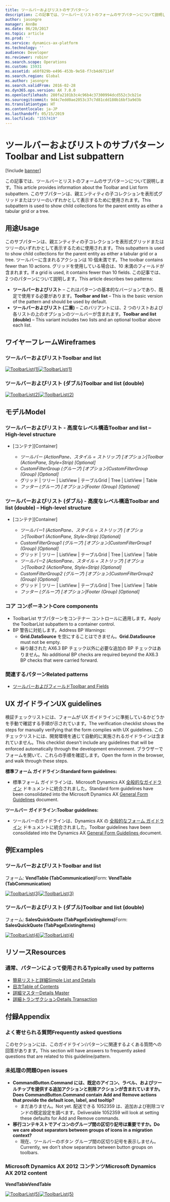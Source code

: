 ```yaml
---
title: ツールバーおよびリストのサブパターン
description: この記事では、ツールバーとリストのフォームのサブパターンについて説明します。 このサブパターンは、親エンティティの子コレクションを表形式グリッドまたはツリーのいずれかとして表示するために使用されます。
author: jasongre
manager: AnnBe
ms.date: 06/20/2017
ms.topic: article
ms.prod: ''
ms.service: dynamics-ax-platform
ms.technology: ''
audience: Developer
ms.reviewer: robinr
ms.search.scope: Operations
ms.custom: 15931
ms.assetid: a60f829b-e496-453b-9e58-f7cb4d67114f
ms.search.region: Global
ms.author: jasongre
ms.search.validFrom: 2016-02-28
ms.dyn365.ops.version: AX 7.0.0
ms.openlocfilehash: 280fa2101b3c4c96b4c37300994dcd552c3cb21e
ms.sourcegitcommit: 9d4c7edd0ae2053c37c7d81cdd180b16bf3a9d3b
ms.translationtype: HT
ms.contentlocale: ja-JP
ms.lasthandoff: 05/15/2019
ms.locfileid: "1557419"
---
```

# <a name="toolbar-and-list-subpattern"></a><span data-ttu-id="b58bb-104">ツールバーおよびリストのサブパターン</span><span class="sxs-lookup"><span data-stu-id="b58bb-104">Toolbar and List subpattern</span></span>

[!include [banner](../includes/banner.md)]

<span data-ttu-id="b58bb-105">この記事では、ツールバーとリストのフォームのサブパターンについて説明します。</span><span class="sxs-lookup"><span data-stu-id="b58bb-105">This article provides information about the Toolbar and List form subpattern.</span></span> <span data-ttu-id="b58bb-106">このサブパターンは、親エンティティの子コレクションを表形式グリッドまたはツリーのいずれかとして表示するために使用されます。</span><span class="sxs-lookup"><span data-stu-id="b58bb-106">This subpattern is used to show child collections for the parent entity as either a tabular grid or a tree.</span></span> 

<a name="usage"></a><span data-ttu-id="b58bb-107">用途</span><span class="sxs-lookup"><span data-stu-id="b58bb-107">Usage</span></span>
-----

<span data-ttu-id="b58bb-108">このサブパターンは、親エンティティの子コレクションを表形式グリッドまたはツリーのいずれかとして表示するために使用されます。</span><span class="sxs-lookup"><span data-stu-id="b58bb-108">This subpattern is used to show child collections for the parent entity as either a tabular grid or a tree.</span></span> <span data-ttu-id="b58bb-109">ツールバーに含まれるアクションは 10 個未満です。</span><span class="sxs-lookup"><span data-stu-id="b58bb-109">The toolbar contains fewer than 10 actions.</span></span> <span data-ttu-id="b58bb-110">グリッドを使用している場合は、10 未満のフィールドが含まれます。</span><span class="sxs-lookup"><span data-stu-id="b58bb-110">If a grid is used, it contains fewer than 10 fields.</span></span> <span data-ttu-id="b58bb-111">この記事では、2 つのパターンについて説明します。</span><span class="sxs-lookup"><span data-stu-id="b58bb-111">This article describes two patterns:</span></span>

-   <span data-ttu-id="b58bb-112">**ツールバーおよびリスト** – これはパターンの基本的なバージョンであり、既定で使用する必要があります。</span><span class="sxs-lookup"><span data-stu-id="b58bb-112">**Toolbar and list** – This is the basic version of the pattern and should be used by default.</span></span>
-   <span data-ttu-id="b58bb-113">**ツールバーおよびリスト (二重)** – このバリアントには、2 つのリストおよび各リストの上のオプションのツールバーが含まれます。</span><span class="sxs-lookup"><span data-stu-id="b58bb-113">**Toolbar and list (double)** – This variant includes two lists and an optional toolbar above each list.</span></span>

## <a name="wireframes"></a><span data-ttu-id="b58bb-114">ワイヤーフレーム</span><span class="sxs-lookup"><span data-stu-id="b58bb-114">Wireframes</span></span>
### <a name="toolbar-and-list"></a><span data-ttu-id="b58bb-115">ツールバーおよびリスト</span><span class="sxs-lookup"><span data-stu-id="b58bb-115">Toolbar and list</span></span>

<span data-ttu-id="b58bb-116">[![ToolbarList(1)](./media/toolbarlist1.png)](./media/toolbarlist1.png)</span><span class="sxs-lookup"><span data-stu-id="b58bb-116">[![ToolbarList(1)](./media/toolbarlist1.png)](./media/toolbarlist1.png)</span></span>

### <a name="toolbar-and-list-double"></a><span data-ttu-id="b58bb-117">ツールバーおよびリスト (ダブル)</span><span class="sxs-lookup"><span data-stu-id="b58bb-117">Toolbar and list (double)</span></span>

<span data-ttu-id="b58bb-118">[![ToolbarList(2)](./media/toolbarlist2.png)](./media/toolbarlist2.png)</span><span class="sxs-lookup"><span data-stu-id="b58bb-118">[![ToolbarList(2)](./media/toolbarlist2.png)](./media/toolbarlist2.png)</span></span>

## <a name="model"></a><span data-ttu-id="b58bb-119">モデル</span><span class="sxs-lookup"><span data-stu-id="b58bb-119">Model</span></span>
### <a name="toolbar-and-list--high-level-structure"></a><span data-ttu-id="b58bb-120">ツールバーおよびリスト - 高度なレベル構造</span><span class="sxs-lookup"><span data-stu-id="b58bb-120">Toolbar and list – High-level structure</span></span>

- <span data-ttu-id="b58bb-121">\[コンテナ\]</span><span class="sxs-lookup"><span data-stu-id="b58bb-121">\[Container\]</span></span>

    - <span data-ttu-id="b58bb-122">*ツールバー (ActionPane、スタイル = ストリップ) \[オプション\]*</span><span class="sxs-lookup"><span data-stu-id="b58bb-122">*Toolbar (ActionPane, Style=Strip) \[Optional\]*</span></span>
    - <span data-ttu-id="b58bb-123">*CustomFilterGroup (グループ) \[オプション\]*</span><span class="sxs-lookup"><span data-stu-id="b58bb-123">*CustomFilterGroup (Group) \[Optional\]*</span></span>
    - <span data-ttu-id="b58bb-124">グリッド | ツリー | ListView | テーブル</span><span class="sxs-lookup"><span data-stu-id="b58bb-124">Grid | Tree | ListView | Table</span></span>
    - <span data-ttu-id="b58bb-125">*フッター (グループ) \[オプション\]*</span><span class="sxs-lookup"><span data-stu-id="b58bb-125">*Footer (Group) \[Optional\]*</span></span>

### <a name="toolbar-and-list-double--high-level-structure"></a><span data-ttu-id="b58bb-126">ツールバーおよびリスト (ダブル) - 高度なレベル構造</span><span class="sxs-lookup"><span data-stu-id="b58bb-126">Toolbar and list (double) – High-level structure</span></span>

- <span data-ttu-id="b58bb-127">\[コンテナ\]</span><span class="sxs-lookup"><span data-stu-id="b58bb-127">\[Container\]</span></span>

    - <span data-ttu-id="b58bb-128">*ツールバー1 (ActionPane、スタイル = ストリップ) \[オプション\]*</span><span class="sxs-lookup"><span data-stu-id="b58bb-128">*Toolbar1 (ActionPane, Style=Strip) \[Optional\]*</span></span>
    - <span data-ttu-id="b58bb-129">*CustomFilterGroup1 (グループ) \[オプション\]*</span><span class="sxs-lookup"><span data-stu-id="b58bb-129">*CustomFilterGroup1 (Group) \[Optional\]*</span></span>
    - <span data-ttu-id="b58bb-130">グリッド | ツリー | ListView | テーブル</span><span class="sxs-lookup"><span data-stu-id="b58bb-130">Grid | Tree | ListView | Table</span></span>
    - <span data-ttu-id="b58bb-131">*ツールバー2 (ActionPane、スタイル = ストリップ) \[オプション\]*</span><span class="sxs-lookup"><span data-stu-id="b58bb-131">*Toolbar2 (ActionPane, Style=Strip) \[Optional\]*</span></span>
    - <span data-ttu-id="b58bb-132">*CustomFilterGroup2 (グループ) \[オプション\]*</span><span class="sxs-lookup"><span data-stu-id="b58bb-132">*CustomFilterGroup2 (Group) \[Optional\]*</span></span>
    - <span data-ttu-id="b58bb-133">グリッド | ツリー | ListView | テーブル</span><span class="sxs-lookup"><span data-stu-id="b58bb-133">Grid | Tree | ListView | Table</span></span>
    - <span data-ttu-id="b58bb-134">*フッター (グループ) \[オプション\]*</span><span class="sxs-lookup"><span data-stu-id="b58bb-134">*Footer (Group) \[Optional\]*</span></span>

### <a name="core-components"></a><span data-ttu-id="b58bb-135">コア コンポーネント</span><span class="sxs-lookup"><span data-stu-id="b58bb-135">Core components</span></span>

-   <span data-ttu-id="b58bb-136">ToolbarList サブパターンをコンテナー コントロールに適用します。</span><span class="sxs-lookup"><span data-stu-id="b58bb-136">Apply the ToolbarList subpattern to a container control.</span></span>
-   <span data-ttu-id="b58bb-137">BP 警告に対処します。</span><span class="sxs-lookup"><span data-stu-id="b58bb-137">Address BP Warnings:</span></span>
    -   <span data-ttu-id="b58bb-138">**Grid.DataSource** を空にすることはできません。</span><span class="sxs-lookup"><span data-stu-id="b58bb-138">**Grid.DataSource** must not be empty.</span></span>
    -   <span data-ttu-id="b58bb-139">繰り越された AX6.3 BP チェック以外に必要な追加の BP チェックはありません。</span><span class="sxs-lookup"><span data-stu-id="b58bb-139">No additional BP checks are required beyond the AX6.3 BP checks that were carried forward.</span></span>

### <a name="related-patterns"></a><span data-ttu-id="b58bb-140">関連するパターン</span><span class="sxs-lookup"><span data-stu-id="b58bb-140">Related patterns</span></span>

-   [<span data-ttu-id="b58bb-141">ツールバーおよびフィールド</span><span class="sxs-lookup"><span data-stu-id="b58bb-141">Toolbar and Fields</span></span>](toolbar-fields-subpattern.md)

## <a name="ux-guidelines"></a><span data-ttu-id="b58bb-142">UX ガイドライン</span><span class="sxs-lookup"><span data-stu-id="b58bb-142">UX guidelines</span></span>
<span data-ttu-id="b58bb-143">検証チェックリストには、フォームが UX ガイドラインに準拠しているかどうかを手動で確認する手順が示されています。</span><span class="sxs-lookup"><span data-stu-id="b58bb-143">The verification checklist shows the steps for manually verifying that the form complies with UX guidelines.</span></span> <span data-ttu-id="b58bb-144">このチェックリストには、開発環境を通じて自動的に実施されるガイドラインは含まれていません。</span><span class="sxs-lookup"><span data-stu-id="b58bb-144">This checklist doesn't include any guidelines that will be enforced automatically through the development environment.</span></span> <span data-ttu-id="b58bb-145">ブラウザーでフォームを開いて、これらの手順を確認します。</span><span class="sxs-lookup"><span data-stu-id="b58bb-145">Open the form in the browser, and walk through these steps.</span></span> 

<span data-ttu-id="b58bb-146">**標準フォーム ガイドライン:**</span><span class="sxs-lookup"><span data-stu-id="b58bb-146">**Standard form guidelines:**</span></span>

-   <span data-ttu-id="b58bb-147">標準フォーム ガイドラインは、Microsoft Dynamics AX [全般的なガイドライン](general-form-guidelines.md) ドキュメントに統合されました。</span><span class="sxs-lookup"><span data-stu-id="b58bb-147">Standard form guidelines have been consolidated into the Microsoft Dynamics AX [General Form Guidelines](general-form-guidelines.md) document.</span></span>

<span data-ttu-id="b58bb-148">**ツールバー** **ガイドライン:**</span><span class="sxs-lookup"><span data-stu-id="b58bb-148">**Toolbar** **guidelines:**</span></span>

-   <span data-ttu-id="b58bb-149">ツールバーのガイドラインは、Dynamics AX の [全般的なフォーム ガイドライン](general-form-guidelines.md) ドキュメントに統合されました。</span><span class="sxs-lookup"><span data-stu-id="b58bb-149">Toolbar guidelines have been consolidated into the Dynamics AX [General Form Guidelines ](general-form-guidelines.md) document.</span></span>

## <a name="examples"></a><span data-ttu-id="b58bb-150">例</span><span class="sxs-lookup"><span data-stu-id="b58bb-150">Examples</span></span>
### <a name="toolbar-and-list"></a><span data-ttu-id="b58bb-151">ツールバーおよびリスト</span><span class="sxs-lookup"><span data-stu-id="b58bb-151">Toolbar and list</span></span>

<span data-ttu-id="b58bb-152">フォーム: **VendTable (TabCommunication)**</span><span class="sxs-lookup"><span data-stu-id="b58bb-152">Form: **VendTable (TabCommunication)**</span></span> 

<span data-ttu-id="b58bb-153">[![ToolbarList(3)](./media/toolbarlist3.png)](./media/toolbarlist3.png)</span><span class="sxs-lookup"><span data-stu-id="b58bb-153">[![ToolbarList(3)](./media/toolbarlist3.png)](./media/toolbarlist3.png)</span></span>

### <a name="toolbar-and-list-double"></a><span data-ttu-id="b58bb-154">ツールバーおよびリスト (ダブル)</span><span class="sxs-lookup"><span data-stu-id="b58bb-154">Toolbar and list (double)</span></span>

<span data-ttu-id="b58bb-155">フォーム: **SalesQuickQuote (TabPageExistingItems)**</span><span class="sxs-lookup"><span data-stu-id="b58bb-155">Form: **SalesQuickQuote (TabPageExistingItems)**</span></span> 

<span data-ttu-id="b58bb-156">[![ToolbarList(4)](./media/toolbarlist4.png)](./media/toolbarlist4.png)</span><span class="sxs-lookup"><span data-stu-id="b58bb-156">[![ToolbarList(4)](./media/toolbarlist4.png)](./media/toolbarlist4.png)</span></span>

## <a name="resources"></a><span data-ttu-id="b58bb-157">リソース</span><span class="sxs-lookup"><span data-stu-id="b58bb-157">Resources</span></span>
### <a name="typically-used-by-patterns"></a><span data-ttu-id="b58bb-158">通常、パターンによって使用される</span><span class="sxs-lookup"><span data-stu-id="b58bb-158">Typically used by patterns</span></span>

-   [<span data-ttu-id="b58bb-159">簡易リストと詳細</span><span class="sxs-lookup"><span data-stu-id="b58bb-159">Simple List and Details</span></span>](simple-list-details-form-pattern.md)
-   [<span data-ttu-id="b58bb-160">目次</span><span class="sxs-lookup"><span data-stu-id="b58bb-160">Table of Contents</span></span>](table-of-contents-form-pattern.md)
-   [<span data-ttu-id="b58bb-161">詳細マスター</span><span class="sxs-lookup"><span data-stu-id="b58bb-161">Details Master</span></span>](details-master-form-pattern.md)
-   [<span data-ttu-id="b58bb-162">詳細トランザクション</span><span class="sxs-lookup"><span data-stu-id="b58bb-162">Details Transaction</span></span>](details-transaction-form-pattern.md)

## <a name="appendix"></a><span data-ttu-id="b58bb-163">付録</span><span class="sxs-lookup"><span data-stu-id="b58bb-163">Appendix</span></span>
### <a name="frequently-asked-questions"></a><span data-ttu-id="b58bb-164">よく寄せられる質問</span><span class="sxs-lookup"><span data-stu-id="b58bb-164">Frequently asked questions</span></span>

<span data-ttu-id="b58bb-165">このセクションには、このガイドライン/パターンに関連するよくある質問への回答があります。</span><span class="sxs-lookup"><span data-stu-id="b58bb-165">This section will have answers to frequently asked questions that are related to this guideline/pattern.</span></span>

### <a name="open-issues"></a><span data-ttu-id="b58bb-166">未処理の問題</span><span class="sxs-lookup"><span data-stu-id="b58bb-166">Open issues</span></span>

-   <span data-ttu-id="b58bb-167">**CommandButton.Command には、既定のアイコン、ラベル、およびツールチップを提供する追加アクションと削除アクションが含まれていますか。**</span><span class="sxs-lookup"><span data-stu-id="b58bb-167">**Does CommandButton.Command contain Add and Remove actions that provide the default icon, label, and tooltip?**</span></span>
    -   <span data-ttu-id="b58bb-168">まだありません。</span><span class="sxs-lookup"><span data-stu-id="b58bb-168">Not yet.</span></span> <span data-ttu-id="b58bb-169">配送できる 1052359 は、追加および削除コマンドの既定設定を調べます。</span><span class="sxs-lookup"><span data-stu-id="b58bb-169">Deliverable 1052359 will look at setting these defaults for Add and Remove commands.</span></span>
-   <span data-ttu-id="b58bb-170">**移行コンテキストでアイコンのグループ間の区切り記号は重要ですか。**</span><span class="sxs-lookup"><span data-stu-id="b58bb-170">**Do we care about separators between groups of icons in a migration context?**</span></span>
    -   <span data-ttu-id="b58bb-171">現在、ツールバーのボタン グループ間の区切り記号を表示しません。</span><span class="sxs-lookup"><span data-stu-id="b58bb-171">Currently, we don't show separators between button groups on toolbars.</span></span>

### <a name="microsoft-dynamics-ax-2012-content"></a><span data-ttu-id="b58bb-172">Microsoft Dynamics AX 2012 コンテンツ</span><span class="sxs-lookup"><span data-stu-id="b58bb-172">Microsoft Dynamics AX 2012 content</span></span>

<span data-ttu-id="b58bb-173">**VendTable**</span><span class="sxs-lookup"><span data-stu-id="b58bb-173">**VendTable**</span></span> 

<span data-ttu-id="b58bb-174">[![ToolbarList(5)](./media/toolbarlist5.png)](./media/toolbarlist5.png)</span><span class="sxs-lookup"><span data-stu-id="b58bb-174">[![ToolbarList(5)](./media/toolbarlist5.png)](./media/toolbarlist5.png)</span></span>
